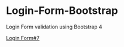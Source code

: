 # Login-Form-Bootstrap
Login Form validation using Bootstrap 4

[Login Form#7](https://codepen.io/adczer/pen/JjGvobV)
